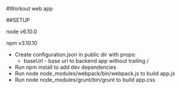 #Workout web app

##SETUP

node v6.10.0

npm v3.10.10

- Create configuration.json in public dir with props:
    - baseUrl - base url to backend app without trailing /
- Run npm install to add dev dependencies
- Run node node_modules/webpack/bin/webpack.js to build app.js
- Run node node_modules/grunt/bin/grunt to build app.css